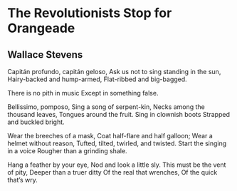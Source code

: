 # The Revolutionists Stop for Orangeade
## Wallace Stevens
Capitán profundo, capitán geloso,
Ask us not to sing standing in the sun,
Hairy-backed and hump-armed,
Flat-ribbed and big-bagged.

There is no pith in music
Except in something false.

Bellissimo, pomposo,
Sing a song of serpent-kin,
Necks among the thousand leaves,
Tongues around the fruit.
Sing in clownish boots
Strapped and buckled bright.

Wear the breeches of a mask,
Coat half-flare and half galloon;
Wear a helmet without reason,
Tufted, tilted, twirled, and twisted.
Start the singing in a voice
Rougher than a grinding shale.

Hang a feather by your eye,
Nod and look a little sly.
This must be the vent of pity,
Deeper than a truer ditty
Of the real that wrenches,
Of the quick that’s wry.